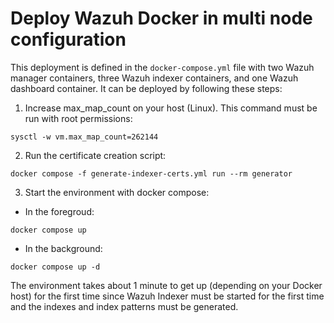 # Deploy Wazuh Docker in multi node configuration

This deployment is defined in the `docker-compose.yml` file with two Wazuh manager containers, three Wazuh indexer containers, and one Wazuh dashboard container. It can be deployed by following these steps:

1) Increase max_map_count on your host (Linux). This command must be run with root permissions:
```
sysctl -w vm.max_map_count=262144
```
2) Run the certificate creation script:
```
docker compose -f generate-indexer-certs.yml run --rm generator
```
3) Start the environment with docker compose:

- In the foregroud:
```
docker compose up
```

- In the background:
```
docker compose up -d
```


The environment takes about 1 minute to get up (depending on your Docker host) for the first time since Wazuh Indexer must be started for the first time and the indexes and index patterns must be generated.
